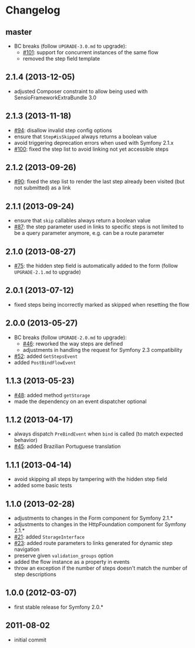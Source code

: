 # Changelog

## master

- BC breaks (follow `UPGRADE-3.0.md` to upgrade):
  - [#101]: support for concurrent instances of the same flow
  - removed the step field template

[#101]: https://github.com/craue/CraueFormFlowBundle/issues/101

## 2.1.4 (2013-12-05)

- adjusted Composer constraint to allow being used with SensioFrameworkExtraBundle 3.0

## 2.1.3 (2013-11-18)

- [#94]: disallow invalid step config options
- ensure that `Step#isSkipped` always returns a boolean value
- avoid triggering deprecation errors when used with Symfony 2.1.x
- [#100]: fixed the step list to avoid linking not yet accessible steps

[#94]: https://github.com/craue/CraueFormFlowBundle/issues/94
[#100]: https://github.com/craue/CraueFormFlowBundle/issues/100

## 2.1.2 (2013-09-26)

- [#90]: fixed the step list to render the last step already been visited (but not submitted) as a link

[#90]: https://github.com/craue/CraueFormFlowBundle/issues/90

## 2.1.1 (2013-09-24)

- ensure that `skip` callables always return a boolean value
- [#87]: the step parameter used in links to specific steps is not limited to be a query parameter anymore, e.g. can be a route parameter

[#87]: https://github.com/craue/CraueFormFlowBundle/issues/87

## 2.1.0 (2013-08-27)

- [#75]: the hidden step field is automatically added to the form (follow `UPGRADE-2.1.md` to upgrade)

[#75]: https://github.com/craue/CraueFormFlowBundle/issues/75

## 2.0.1 (2013-07-12)

- fixed steps being incorrectly marked as skipped when resetting the flow

## 2.0.0 (2013-05-27)

- BC breaks (follow `UPGRADE-2.0.md` to upgrade):
  - [#46]: reworked the way steps are defined
  - adjustments in handling the request for Symfony 2.3 compatibility
- [#52]: added `GetStepsEvent`
- added `PostBindFlowEvent`

[#46]: https://github.com/craue/CraueFormFlowBundle/issues/46
[#52]: https://github.com/craue/CraueFormFlowBundle/issues/52

## 1.1.3 (2013-05-23)

- [#48]: added method `getStorage`
- made the dependency on an event dispatcher optional

[#48]: https://github.com/craue/CraueFormFlowBundle/issues/48

## 1.1.2 (2013-04-17)

- always dispatch `PreBindEvent` when `bind` is called (to match expected behavior)
- [#45]: added Brazilian Portuguese translation

[#45]: https://github.com/craue/CraueFormFlowBundle/issues/45

## 1.1.1 (2013-04-14)

- avoid skipping all steps by tampering with the hidden step field
- added some basic tests

## 1.1.0 (2013-02-28)

- adjustments to changes in the Form component for Symfony 2.1.*
- adjustments to changes in the HttpFoundation component for Symfony 2.1.*
- [#21]: added `StorageInterface`
- [#23]: added route parameters to links generated for dynamic step navigation
- preserve given `validation_groups` option
- added the flow instance as a property in events
- throw an exception if the number of steps doesn't match the number of step descriptions

[#21]: https://github.com/craue/CraueFormFlowBundle/issues/21
[#23]: https://github.com/craue/CraueFormFlowBundle/issues/23

## 1.0.0 (2012-03-07)

- first stable release for Symfony 2.0.*

## 2011-08-02

- initial commit

